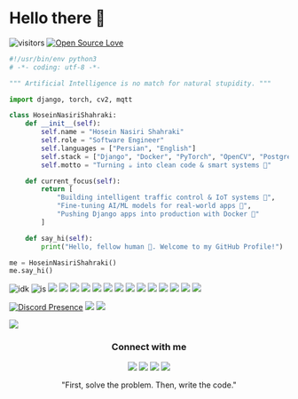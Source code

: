 # Hello there 👋

![visitors](https://visitor-badge.laobi.icu/badge?page_id=HoseinNasiriShahraki.HoseinNasiriShahraki)
[![Open Source Love](https://badges.frapsoft.com/os/v1/open-source.svg?v=102)](https://github.com/ellerbrock/open-source-badge/)


```python
#!/usr/bin/env python3
# -*- coding: utf-8 -*-

""" Artificial Intelligence is no match for natural stupidity. """

import django, torch, cv2, mqtt

class HoseinNasiriShahraki:
    def __init__(self):
        self.name = "Hosein Nasiri Shahraki"
        self.role = "Software Engineer"
        self.languages = ["Persian", "English"]
        self.stack = ["Django", "Docker", "PyTorch", "OpenCV", "PostgreSQL", "MQTT"]
        self.motto = "Turning ☕ into clean code & smart systems 🤖"

    def current_focus(self):
        return [
            "Building intelligent traffic control & IoT systems 🚦",
            "Fine-tuning AI/ML models for real-world apps 🧠",
            "Pushing Django apps into production with Docker 🐳"
        ]

    def say_hi(self):
        print("Hello, fellow human 👋. Welcome to my GitHub Profile!")

me = HoseinNasiriShahraki()
me.say_hi()
```

![idk](https://img.shields.io/badge/Python-3776AB?style=for-the-badge&logo=python&logoColor=white)
![is](https://img.shields.io/badge/SQL-4479A1?style=for-the-badge&logo=postgresql&logoColor=white)
![](https://img.shields.io/badge/PyTorch-EE4C2C?style=for-the-badge&logo=pytorch&logoColor=white)
![](https://img.shields.io/badge/TensorFlow-FF6F00?style=for-the-badge&logo=tensorflow&logoColor=white)
![](https://img.shields.io/badge/OpenCV-5C3EE8?style=for-the-badge&logo=opencv&logoColor=white)
![](https://img.shields.io/badge/YOLO-00FFFF?style=for-the-badge&logo=yolo&logoColor=white)
![](https://img.shields.io/badge/Django-092E20?style=for-the-badge&logo=django&logoColor=white)
![](https://img.shields.io/badge/Django_REST-ff1709?style=for-the-badge&logo=django&logoColor=white)
![](https://img.shields.io/badge/Docker-2496ED?style=for-the-badge&logo=docker&logoColor=white)
![](https://img.shields.io/badge/Redis-DC382D?style=for-the-badge&logo=redis&logoColor=white)
![](https://img.shields.io/badge/PostgreSQL-316192?style=for-the-badge&logo=postgresql&logoColor=white)
![](https://img.shields.io/badge/Nginx-009639?style=for-the-badge&logo=nginx&logoColor=white)
![](https://img.shields.io/badge/Celery-37814A?style=for-the-badge&logo=celery&logoColor=white)
![](https://img.shields.io/badge/Power_BI-F2C811?style=for-the-badge&logo=powerbi&logoColor=black)
![](https://img.shields.io/badge/MQTT-3C5280?style=for-the-badge&logo=eclipsemosquitto&logoColor=white)
![](https://img.shields.io/badge/IoT-FF6F00?style=for-the-badge&logo=iot&logoColor=white)


[![Discord Presence](https://lanyard.cnrad.dev/api/705282609982472343)](https://discord.com/users/705282609982472343)
![](https://github-readme-stats.vercel.app/api?username=HoseinNasiriShahraki&show_icons=true&theme=dark&hide_border=true&count_private=true&include_all_commits=true)
![](https://github-readme-streak-stats.herokuapp.com/?user=HoseinNasiriShahraki&theme=dark&hide_border=true)


![](https://github-activity-graph.vercel.app/graph?username=HoseinNasiriShahraki&theme=react-dark&hide_border=true&area=true)


<h3 align="center">Connect with me</h3>


<p align="center">
  <a href= "https://www.linkedin.com/in/hosein-nasiri-shahraki"><img src="https://img.icons8.com/?size=100&id=60ZV_wYC0BM2&format=png&color=000000"/></a>
  <a href= "https://outlook.com/hosein.nasiri@outlook.com"><img src="https://img.icons8.com/?size=100&id=CXYJjRfKlwI9&format=png&color=000000"/></a>
  <a href= "t.me/OkNotOkComputer"><img src="https://img.icons8.com/?size=100&id=jZ1z64hEYYLW&format=png&color=000000"/></a>
  <a href= "https://discordapp.com/users/705282609982472343"><img src="https://img.icons8.com/?size=100&id=9J9mwdLXxKpa&format=png&color=000000"></a>
<!--   <a href= "https://signal.org"><img src="https://img.icons8.com/color/48/000000/signal-app.png"/></a> -->
<!--   <a href= "https://www.youtube.com/channel/UCj_aGuryykHGnmFXHa5kzLQ"><img src="https://img.icons8.com/dusk/48/000000/youtube--v2.png"/></a> -->
</p>


<div align="center">
"First, solve the problem. Then, write the code."
</div>
